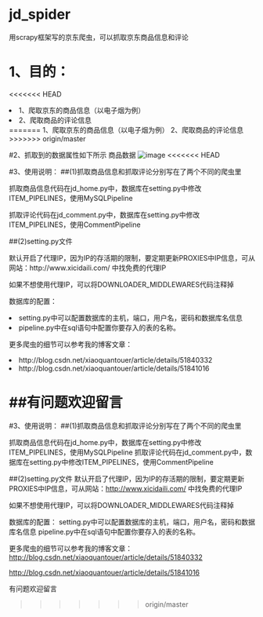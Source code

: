 # jd_spider

用scrapy框架写的京东爬虫，可以抓取京东商品信息和评论

# 1、目的：
<<<<<<< HEAD
<li>1、爬取京东的商品信息（以电子烟为例）</li>
<li>2、爬取商品的评论信息</li>
=======
1、爬取京东的商品信息（以电子烟为例）
2、爬取商品的评论信息
>>>>>>> origin/master

#2、抓取到的数据属性如下所示
商品数据
![image](http://github.com/xiaoquantou/jd_spider/raw/master/jd_spider/good.png)
<<<<<<< HEAD

#3、使用说明：
##(1)抓取商品信息和抓取评论分别写在了两个不同的爬虫里

<p>抓取商品信息代码在jd_home.py中，数据库在setting.py中修改ITEM_PIPELINES，使用MySQLPipeline</p>
<p>抓取评论代码在jd_comment.py中，数据库在setting.py中修改ITEM_PIPELINES，使用CommentPipeline</p>

##(2)setting.py文件
<p>默认开启了代理IP，因为IP的存活期的限制，要定期更新PROXIES中IP信息，可从网站：http://www.xicidaili.com/ 中找免费的代理IP</p>

<p>如果不想使用代理IP，可以将DOWNLOADER_MIDDLEWARES代码注释掉</p>

<p>数据库的配置：<p>
<li>setting.py中可以配置数据库的主机，端口，用户名，密码和数据库名信息</li>
<li>pipeline.py中在sql语句中配置你要存入的表的名称。</li>


<p>更多爬虫的细节可以参考我的博客文章：</p>
<li>http://blog.csdn.net/xiaoquantouer/article/details/51840332</li>

<li>http://blog.csdn.net/xiaoquantouer/article/details/51841016</li>


##有问题欢迎留言
=======

#3、使用说明：
##(1)抓取商品信息和抓取评论分别写在了两个不同的爬虫里

抓取商品信息代码在jd_home.py中，数据库在setting.py中修改ITEM_PIPELINES，使用MySQLPipeline
抓取评论代码在jd_comment.py中，数据库在setting.py中修改ITEM_PIPELINES，使用CommentPipeline

##(2)setting.py文件
默认开启了代理IP，因为IP的存活期的限制，要定期更新PROXIES中IP信息，可从网站：http://www.xicidaili.com/ 中找免费的代理IP

如果不想使用代理IP，可以将DOWNLOADER_MIDDLEWARES代码注释掉

数据库的配置：
setting.py中可以配置数据库的主机，端口，用户名，密码和数据库名信息
pipeline.py中在sql语句中配置你要存入的表的名称。


更多爬虫的细节可以参考我的博客文章：
http://blog.csdn.net/xiaoquantouer/article/details/51840332

http://blog.csdn.net/xiaoquantouer/article/details/51841016

有问题欢迎留言
>>>>>>> origin/master
